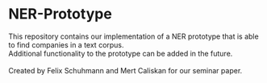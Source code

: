 # NER-Prototype

This repository contains our implementation of a NER prototype that is able to find companies in a text corpus. <br/>
Additional functionality to the prototype can be added in the future. <br/>
<br/>
Created by Felix Schuhmann and Mert Caliskan for our seminar paper. <br/>

